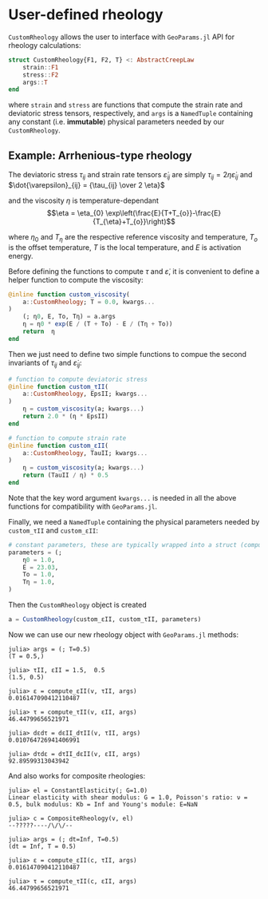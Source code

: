 # User-defined rheology

`CustomRheology` allows the user to interface with `GeoParams.jl` API for rheology calculations: 

```julia
struct CustomRheology{F1, F2, T} <: AbstractCreepLaw
    strain::F1
    stress::F2
    args::T
end
```

where `strain` and `stress` are functions that compute the strain rate and deviatoric stress tensors, respectively, and `args` is a `NamedTuple` containing any constant (i.e. **immutable**) physical parameters needed by our `CustomRheology`. 

## Example: Arrhenious-type rheology
The deviatoric stress $\tau_{ij}$ and strain rate tensors $\dot{\varepsilon}_{ij}$ are simply $\tau_{ij} = 2 \eta \dot{\varepsilon}_{ij}$ and $\dot{\varepsilon}_{ij}  = {\tau_{ij}  \over 2 \eta}$

and the viscosity $\eta$ is temperature-dependant
    $$\eta = \eta_{0}  \exp\left(\frac{E}{T+T_{o}}-\frac{E}{T_{\eta}+T_{o}}\right)$$

where $\eta_0$ and $T_{\eta}$ are the respective reference viscosity and temperature, $T_o$ is the offset temperature, $T$ is the local temperature, and $E$ is activation energy. 

Before defining the functions to compute $\tau$ and $\dot{\varepsilon}$, it is convenient to define a helper function to compute the viscosity:
```julia
@inline function custom_viscosity(
    a::CustomRheology; T = 0.0, kwargs...
)
    (; η0, E, To, Tη) = a.args
    η = η0 * exp(E / (T + To) - E / (Tη + To))
    return  η
end
```
Then we just need to define two simple functions to compue the second invariants of $\tau_{ij}$ and $\dot{\varepsilon}_{ij}$:

```julia
# function to compute deviatoric stress
@inline function custom_τII(
    a::CustomRheology, EpsII; kwargs...
)
    η = custom_viscosity(a; kwargs...)
    return 2.0 * (η * EpsII)
end

# function to compute strain rate
@inline function custom_εII(
    a::CustomRheology, TauII; kwargs...
)
    η = custom_viscosity(a; kwargs...)
    return (TauII / η) * 0.5
end
```
Note that the key word argument `kwargs...` is needed in all the above functions for compatibility with `GeoParams.jl`. 

Finally, we need a `NamedTuple` containing the physical parameters needed by `custom_τII` and `custom_εII`:
```julia
# constant parameters, these are typically wrapped into a struct (compulsory)
parameters = (;
    η0 = 1.0,
    E = 23.03,
    To = 1.0,
    Tη = 1.0,
)
```

Then the `CustomRheology` object is created
```julia
a = CustomRheology(custom_εII, custom_τII, parameters)
```

Now we can use our new rheology object with `GeoParams.jl` methods:

```julia-repl
julia> args = (; T=0.5)
(T = 0.5,)

julia> τII, εII = 1.5,  0.5
(1.5, 0.5)

julia> ε = compute_εII(v, τII, args)
0.016147090412110487

julia> τ = compute_τII(v, εII, args)
46.44799656521971

julia> dεdτ = dεII_dτII(v, τII, args)
0.010764726941406991

julia> dτdε = dτII_dεII(v, εII, args)
92.89599313043942
```
 
And also works for composite rheologies:

```julia-repl
julia> el = ConstantElasticity(; G=1.0)
Linear elasticity with shear modulus: G = 1.0, Poisson's ratio: ν = 0.5, bulk modulus: Kb = Inf and Young's module: E=NaN

julia> c = CompositeRheology(v, el)
--?????----/\/\/--

julia> args = (; dt=Inf, T=0.5)
(dt = Inf, T = 0.5)

julia> ε = compute_εII(c, τII, args)
0.016147090412110487

julia> τ = compute_τII(c, εII, args)
46.44799656521971
```
